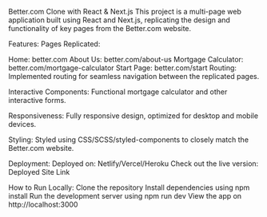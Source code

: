 Better.com Clone with React & Next.js
This project is a multi-page web application built using React and Next.js, replicating the design and functionality of key pages from the Better.com website.

Features:
Pages Replicated:

Home: better.com
About Us: better.com/about-us
Mortgage Calculator: better.com/mortgage-calculator
Start Page: better.com/start
Routing: Implemented routing for seamless navigation between the replicated pages.

Interactive Components: Functional mortgage calculator and other interactive forms.

Responsiveness: Fully responsive design, optimized for desktop and mobile devices.

Styling: Styled using CSS/SCSS/styled-components to closely match the Better.com website.

Deployment:
Deployed on: Netlify/Vercel/Heroku
Check out the live version: Deployed Site Link

How to Run Locally:
Clone the repository
Install dependencies using npm install
Run the development server using npm run dev
View the app on http://localhost:3000
